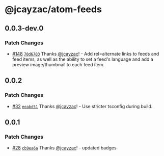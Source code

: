 # @jcayzac/atom-feeds

## 0.0.3-dev.0

### Patch Changes

- [#148](https://github.com/jcayzac/copepod-modules/pull/148) [`70d6703`](https://github.com/jcayzac/copepod-modules/commit/70d67032de561a4b2daf36f3fa9b70a6d0ba39e8) Thanks [@jcayzac](https://github.com/jcayzac)! - Add rel=alternate links to feeds and feed items, as well as the ability to set a feed's language and add a preview image/thumbnail to each feed item.

## 0.0.2

### Patch Changes

- [#32](https://github.com/jcayzac/copepod-modules/pull/32) [`eeabd51`](https://github.com/jcayzac/copepod-modules/commit/eeabd51b7919b0070e1f5196a2a04f469e134fd2) Thanks [@jcayzac](https://github.com/jcayzac)! - Use stricter tsconfig during build.

## 0.0.1

### Patch Changes

- [#28](https://github.com/jcayzac/copepod-modules/pull/28) [`cb9ea6a`](https://github.com/jcayzac/copepod-modules/commit/cb9ea6ad4137c55e81c649b0580da209f5f51ba3) Thanks [@jcayzac](https://github.com/jcayzac)! - updated badges
